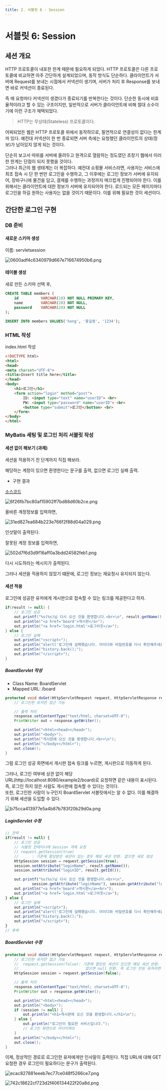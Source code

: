 ```yaml
---
title: 2. 서블릿 6 - Session
---
```


# 서블릿 6: Session

## 세션 개요

HTTP 프로토콜이 내포한 한계 때문에 필요하게 되었다. HTTP 프로토콜은 다른 프로토콜에 비교하면 아주 간단하게 설계되었으며, 동작 방식도 단순하다. 클라이언트가 서버에 Request를 보내는 시점에서 커넥션이 생기며, 서버가 처리 후 Response를 보내면 바로 커넥션이 종료된다. 

즉 매 요청마다 커넥션이 생겼다가 종료되기를 반복한다는 것이다. 단순한 동시에 비효율적이라고 할 수 있는 구조이지만, 일반적으로 서버가 클라이언트에 비해 절대 소수이기에 이런 구조가 채택되었다.

> HTTP는 무상태(Stateless) 프로토콜이다.

어찌되었든 웹은 HTTP 프로토콜 위에서 동작하므로, 필연적으로 연결성이 없다는 한계까 있다. 예컨대 커넥션이 한 번 종료되면 서버 측에는 요청했던 클라이언트의 상태(정보)가 남아있지 않게 되는 것이다.

단순히 보고서 따위를 서버에 올려두고 원격으로 열람하는 정도였던 초창기 웹에서 이러한 한계는 단점이 되지 못했을 것이다.  
그러나 최근의 웹 생태계는 더 복잡하다. 예컨대 쇼핑몰 서비스라면, 사용자는 서비스에 최초 접속 시 단 한 번만 로그인을 수행하고, 그 이후에는 로그인 정보가 서버에 유지되어, 장바구니에 물건을 담고, 결제를 수행하는 과정까지 매끄럽게 진행되어야 한다. 이를 위해서는 클라이언트에 대한 정보가 서버에 유지되어야 한다. 로드되는 모든 페이지마다 로그인을 하길 원하는 사용자는 없을 것이기 때문이다. 이를 위해 필요한 것이 세션이다.

## 간단한 로그인 구현

### DB 준비

#### 새로운 스키마 생성

이름: servletsession

![0600adf4c6340979d667e716674950b6.png](Assets/0600adf4c6340979d667e716674950b6.png)

#### 테이블 생성

새로 만든 스키마 선택 후,

```sql
CREATE TABLE members (
	id			VARCHAR(10) NOT NULL PRIMARY KEY,
	name		VARCHAR(20) NOT NULL,
	password	VARCHAR(20) NOT NULL
);

INSERT INTO members VALUES('hong', '홍길동', '1234');
```

### HTML 작성

index.html 작성

```html
<!DOCTYPE html>
<html>
<head>
<meta charset="UTF-8">
<title>Insert title here</title>
</head>
<body>
	<h1>로그인</h1>
	<form action="login" method="post">
		ID: <input type="text" name="userID"> <br>
		PW: <input type="password" name="userID"> <br>
		<button type="submit">로그인</button> <br>
	</form>
</body>
</html>
```

### MyBatis 세팅 및 로그인 처리 서블릿 작성

#### 세션 없이 해보기 (과제)
세션을 적용하기 전 단계까지 직접 해보라.

해당하는 계정이 있으면 환영한다는 문구를 출력, 없으면 로그인 실패 출력.

- 구현 결과

[소스코드](https://github.com/0tak2/KOSAjava/tree/main/Projects-With-Servlet/ServletSessionPractice)

![6f26fb7bc80af15902ff7bd88d60b2ce.png](Assets/6f26fb7bc80af15902ff7bd88d60b2ce.png)

올바른 계정정보를 입력하면,

![31ed827ea684b223e766f2f88d04a029.png](Assets/31ed827ea684b223e766f2f88d04a029.png)

인삿말이 출력된다.

잘못된 계정 정보를 입력하면,

![502d7f6d3d9f16aff0a3bdd24582feb1.png](Assets/502d7f6d3d9f16aff0a3bdd24582feb1.png)

다시 시도하라는 메시지가 출력된다.

그러나 세션을 적용하지 않았기 떄문에, 로그인 정보는 재요청시 유지되지 않는다.

#### 세션 적용

로그인에 성공한 유저에게 게시판으로 접속할 수 있는 링크를 제공한다고 하자.

```java
if(result != null) {
    // 로그인 성공
    out.printf("%s(%s)님 다시 오신 것을 환영합니다.<br>\n", result.getName(), result.getId());
    out.println("<a href='board'>게시판</a>");
    out.println("<a href='login.html'>로그아웃</a>");
} else {
    // 로그인 실패
    out.println("<script>");
    out.println("alert('로그인에 실패했습니다. 아이디와 비밀번호를 다시 확인해주세요.');");
    out.println("history.back();");
    out.println("</script>");
}
```

##### BoardServlet 작성

- Class Name: BoardServlet
- Mapped URL: /board

```java
protected void doGet(HttpServletRequest request, HttpServletResponse response) throws ServletException, IOException {
    // 로그인한 유저만 접근 가능

    // 출력 처리
    response.setContentType("text/html; charset=UTF-8");
    PrintWriter out = response.getWriter();

    out.println("<html><head></head>");
    out.println("<body>");
    out.println("게시판에 오신 것을 환영합니다.<br>\n");
    out.println("</body></html>");
    out.close();
}
```

그럼 로그인 성공 화면에서 게시판 접속 링크를 누르면, 게시판으로 이동하게 된다.

그러나, 로그인 여부에 상관 없이 해당 URL(http://localhost:8080/example2/board)로 요청하면 같은 내용이 표시된다. 즉, 로그인 하지 않은 사람도 게시판에 접속할 수 있다는 것이다.  
또한, 로그인한 사람이 누구인지 BoardServlet 서블릿에서는 알 수 없다. 이를 해결하기 위해 세션을 도입할 수 있다.

![b75cca413977e5a4b87b783f20b29d0a.png](Assets/b75cca413977e5a4b87b783f20b29d0a.png)


##### LoginServlet 수정

```javascript
// 전략
if(result != null) {
    // 로그인 성공
    // 서블릿 컨테이너에 Session 객체 요청
    // request.getSession(true)
    //		: 기존에 할당받은 세션이 있는 경우 해당 세션 반환. 없으면 새로 생성
    HttpSession session = request.getSession(true);
    session.setAttribute("loginName", result.getName());
    session.setAttribute("loginID", result.getId());

    out.printf("%s(%s)님 다시 오신 것을 환영합니다.<br>\n",
            session.getAttribute("loginName"), session.getAttribute("loginID"));
    out.println("<a href='board'>게시판</a><br>");
    out.println("<a href='login.html'>로그아웃</a>");
} else {
    // 로그인 실패
    out.println("<script>");
    out.println("alert('로그인에 실패했습니다. 아이디와 비밀번호를 다시 확인해주세요.');");
    out.println("history.back();");
    out.println("</script>");
}
// 후략
```

##### BoardServlet 수정

```java
protected void doGet(HttpServletRequest request, HttpServletResponse response) throws ServletException, IOException {
    // 로그인한 유저만 접근 가능
    //	request.getSession(false): 기존에 할당된 세션이 있으면 해당 세션 반환.
    //								없으면 null 반환. 즉 로그인 안된 유저라면 null
    HttpSession session = request.getSession(false);

    // 출력 처리
    response.setContentType("text/html; charset=UTF-8");
    PrintWriter out = response.getWriter();

    out.println("<html><head></head>");
    out.println("<body>");
    if (session != null) {
        out.println("<h1>게시판에 오신 것을 환영합니다.</h1>\n");
    } else {
        out.println("로그인이 필요한 서비스입니다.");
        // 로그인 화면으로 리다이렉트
    }
    out.println("</body></html>");
    out.close();
}
```

이제, 정상적인 경로로 로그인한 유저에게만 인사말이 출력된다. 직접 URL에 대해 GET 요청한 경우 로그인이 필요하다는 문구가 출력된다.

![ecac827881eeeb7ec77ce048f5266ce7.png](Assets/ecac827881eeeb7ec77ce048f5266ce7.png)

![742c18622cf723d2f406134422f20a8d.png](Assets/742c18622cf723d2f406134422f20a8d.png)

